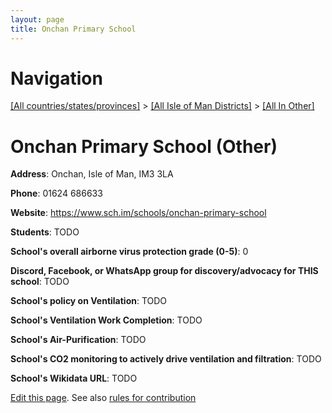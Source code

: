 ```yaml
---
layout: page
title: Onchan Primary School
---
```

# Navigation

[[All countries/states/provinces]](../../..) > [[All Isle of Man Districts]](../..) > [[All In Other]](..)

# Onchan Primary School (Other)

**Address**: Onchan, Isle of Man, IM3 3LA

**Phone**: 01624 686633

**Website**: <https://www.sch.im/schools/onchan-primary-school>

**Students**: TODO

**School's overall airborne virus protection grade (0-5)**: 0

**Discord, Facebook, or WhatsApp group for discovery/advocacy for THIS school**: TODO

**School's policy on Ventilation**: TODO

**School's Ventilation Work Completion**: TODO

**School's Air-Purification**: TODO

**School's CO2 monitoring to actively drive ventilation and filtration**: TODO

**School's Wikidata URL**: TODO


[Edit this page](https://github.com/ventilate-schools/IoM/edit/main/./Other/Onchan_Primary_School.md). See also [rules for contribution](../../../contribution-rules/)